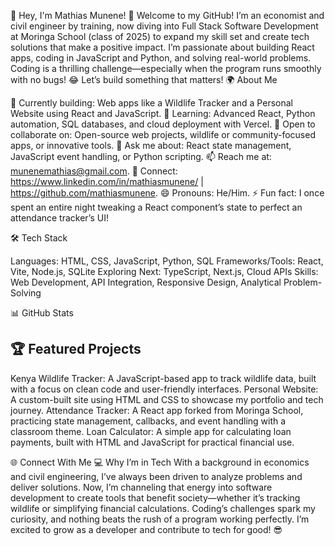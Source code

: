 👋 Hey, I'm Mathias Munene! 🚀
Welcome to my GitHub! I’m an economist and civil engineer by training, now diving into Full Stack Software Development at Moringa School (class of 2025) to expand my skill set and create tech solutions that make a positive impact. I’m passionate about building React apps, coding in JavaScript and Python, and solving real-world problems. Coding is a thrilling challenge—especially when the program runs smoothly with no bugs! 😂 Let’s build something that matters!
🌍 About Me

🔭 Currently building: Web apps like a Wildlife Tracker and a Personal Website using React and JavaScript.
🌱 Learning: Advanced React, Python automation, SQL databases, and cloud deployment with Vercel.
👯 Open to collaborate on: Open-source web projects, wildlife or community-focused apps, or innovative tools.
💬 Ask me about: React state management, JavaScript event handling, or Python scripting.
📫 Reach me at: munenemathias@gmail.com.
🔗 Connect: https://www.linkedin.com/in/mathiasmunene/ | https://github.com/mathiasmunene.
😄 Pronouns: He/Him.
⚡ Fun fact: I once spent an entire night tweaking a React component’s state to perfect an attendance tracker’s UI!

🛠️ Tech Stack

Languages: HTML, CSS, JavaScript, Python, SQL
Frameworks/Tools: React, Vite, Node.js, SQLite
Exploring Next: TypeScript, Next.js, Cloud APIs
Skills: Web Development, API Integration, Responsive Design, Analytical Problem-Solving

📊 GitHub Stats

## 🏆 Featured Projects

Kenya Wildlife Tracker: A JavaScript-based app to track wildlife data, built with a focus on clean code and user-friendly interfaces.
Personal Website: A custom-built site using HTML and CSS to showcase my portfolio and tech journey.
Attendance Tracker: A React app forked from Moringa School, practicing state management, callbacks, and event handling with a classroom theme.
Loan Calculator: A simple app for calculating loan payments, built with HTML and JavaScript for practical financial use.

🌐 Connect With Me
💻 Why I’m in Tech
With a background in economics and civil engineering, I’ve always been driven to analyze problems and deliver solutions. Now, I’m channeling that energy into software development to create tools that benefit society—whether it’s tracking wildlife or simplifying financial calculations. Coding’s challenges spark my curiosity, and nothing beats the rush of a program working perfectly. I’m excited to grow as a developer and contribute to tech for good! 😎
